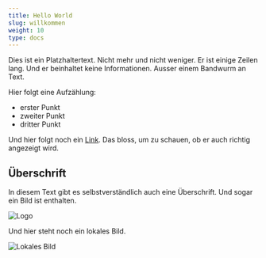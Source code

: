 ```yaml
---
title: Hello World
slug: willkommen
weight: 10
type: docs
---
```


Dies ist ein Platzhaltertext. Nicht mehr und nicht weniger. Er ist einige Zeilen lang. Und er beinhaltet keine Informationen. Ausser einem Bandwurm an Text. 

Hier folgt eine Aufzählung: 

- erster Punkt 
- zweiter Punkt
- dritter Punkt

Und hier folgt noch ein [Link](https://google.ch). Das bloss, um zu schauen, ob er auch richtig angezeigt wird.  

## Überschrift

In diesem Text gibt es selbstverständlich auch eine Überschrift. Und sogar ein Bild ist enthalten. 

![Logo](https://www.i14y.admin.ch/assets/images/home/NaDB-Interoper_Catalogue.svg)

Und hier steht noch ein lokales Bild. 

![Lokales Bild](/i14y-film_160.png)
